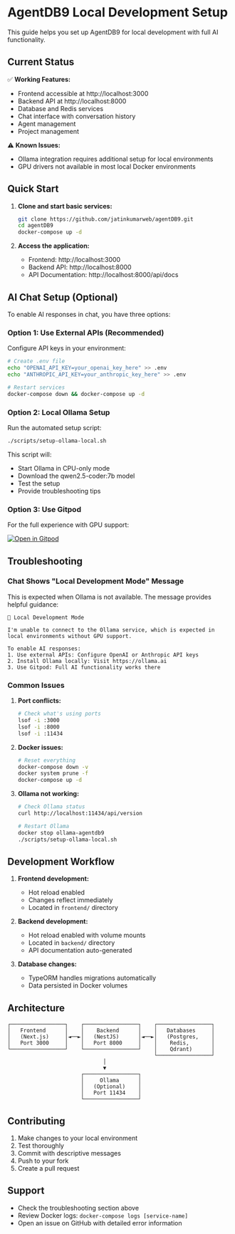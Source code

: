 # AgentDB9 Local Development Setup

This guide helps you set up AgentDB9 for local development with full AI functionality.

## Current Status

✅ **Working Features:**
- Frontend accessible at http://localhost:3000
- Backend API at http://localhost:8000
- Database and Redis services
- Chat interface with conversation history
- Agent management
- Project management

⚠️ **Known Issues:**
- Ollama integration requires additional setup for local environments
- GPU drivers not available in most local Docker environments

## Quick Start

1. **Clone and start basic services:**
   ```bash
   git clone https://github.com/jatinkumarweb/agentDB9.git
   cd agentDB9
   docker-compose up -d
   ```

2. **Access the application:**
   - Frontend: http://localhost:3000
   - Backend API: http://localhost:8000
   - API Documentation: http://localhost:8000/api/docs

## AI Chat Setup (Optional)

To enable AI responses in chat, you have three options:

### Option 1: Use External APIs (Recommended)

Configure API keys in your environment:

```bash
# Create .env file
echo "OPENAI_API_KEY=your_openai_key_here" >> .env
echo "ANTHROPIC_API_KEY=your_anthropic_key_here" >> .env

# Restart services
docker-compose down && docker-compose up -d
```

### Option 2: Local Ollama Setup

Run the automated setup script:

```bash
./scripts/setup-ollama-local.sh
```

This script will:
- Start Ollama in CPU-only mode
- Download the qwen2.5-coder:7b model
- Test the setup
- Provide troubleshooting tips

### Option 3: Use Gitpod

For the full experience with GPU support:

[![Open in Gitpod](https://gitpod.io/button/open-in-gitpod.svg)](https://gitpod.io/#https://github.com/jatinkumarweb/agentDB9)

## Troubleshooting

### Chat Shows "Local Development Mode" Message

This is expected when Ollama is not available. The message provides helpful guidance:

```
🤖 Local Development Mode

I'm unable to connect to the Ollama service, which is expected in local environments without GPU support.

To enable AI responses:
1. Use external APIs: Configure OpenAI or Anthropic API keys
2. Install Ollama locally: Visit https://ollama.ai
3. Use Gitpod: Full AI functionality works there
```

### Common Issues

1. **Port conflicts:**
   ```bash
   # Check what's using ports
   lsof -i :3000
   lsof -i :8000
   lsof -i :11434
   ```

2. **Docker issues:**
   ```bash
   # Reset everything
   docker-compose down -v
   docker system prune -f
   docker-compose up -d
   ```

3. **Ollama not working:**
   ```bash
   # Check Ollama status
   curl http://localhost:11434/api/version
   
   # Restart Ollama
   docker stop ollama-agentdb9
   ./scripts/setup-ollama-local.sh
   ```

## Development Workflow

1. **Frontend development:**
   - Hot reload enabled
   - Changes reflect immediately
   - Located in `frontend/` directory

2. **Backend development:**
   - Hot reload enabled with volume mounts
   - Located in `backend/` directory
   - API documentation auto-generated

3. **Database changes:**
   - TypeORM handles migrations automatically
   - Data persisted in Docker volumes

## Architecture

```
┌─────────────────┐    ┌─────────────────┐    ┌─────────────────┐
│   Frontend      │    │    Backend      │    │   Databases     │
│   (Next.js)     │◄──►│   (NestJS)      │◄──►│   (Postgres,    │
│   Port 3000     │    │   Port 8000     │    │    Redis,       │
└─────────────────┘    └─────────────────┘    │    Qdrant)      │
                                              └─────────────────┘
                              │
                              ▼
                       ┌─────────────────┐
                       │     Ollama      │
                       │   (Optional)    │
                       │   Port 11434    │
                       └─────────────────┘
```

## Contributing

1. Make changes to your local environment
2. Test thoroughly
3. Commit with descriptive messages
4. Push to your fork
5. Create a pull request

## Support

- Check the troubleshooting section above
- Review Docker logs: `docker-compose logs [service-name]`
- Open an issue on GitHub with detailed error information